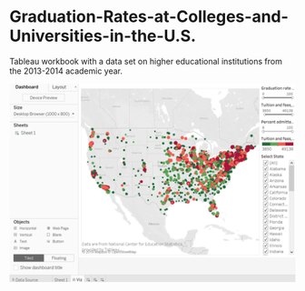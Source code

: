 # Graduation-Rates-at-Colleges-and-Universities-in-the-U.S.
Tableau workbook with a data set on higher educational institutions from the 2013-2014 academic year.

![alt tag](https://github.com/PetraLee2019/Graduation-Rates-at-Colleges-and-Universities-in-the-U.S./blob/master/Graduation-Rates-at-Colleges-and-Universities-in-the-U.S..png?raw=true)
